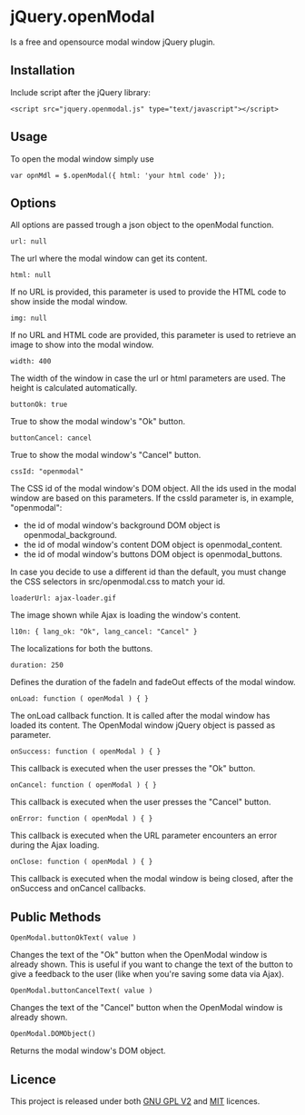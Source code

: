 jQuery.openModal
=========
Is a free and opensource modal window jQuery plugin.

Installation
------------
Include script after the jQuery library:

	<script src="jquery.openmodal.js" type="text/javascript"></script>

Usage
-----
To open the modal window simply use

	var opnMdl = $.openModal({ html: 'your html code' });

Options
-------
All options are passed trough a json object to the openModal function.

	url: null

The url where the modal window can get its content.

	html: null

If no URL is provided, this parameter is used to provide the HTML code to show inside the modal window.

	img: null

If no URL and HTML code are provided, this parameter is used to retrieve an image to show into the modal window.

	width: 400

The width of the window in case the url or html parameters are used. The height is calculated automatically.

	buttonOk: true

True to show the modal window's "Ok" button.

	buttonCancel: cancel

True to show the modal window's "Cancel" button.

	cssId: "openmodal"

The CSS id of the modal window's DOM object.
All the ids used in the modal window are based on this parameters.
If the cssId parameter is, in example, "openmodal":

+ the id of modal window's background DOM object is openmodal\_background.
+ the id of modal window's content DOM object is openmodal\_content.
+ the id of modal window's buttons DOM object is openmodal\_buttons.

In case you decide to use a different id than the default, you must change the CSS selectors in src/openmodal.css to match your id.

	loaderUrl: ajax-loader.gif

The image shown while Ajax is loading the window's content.

	l10n: { lang_ok: "Ok", lang_cancel: "Cancel" }

The localizations for both the buttons.

	duration: 250

Defines the duration of the fadeIn and fadeOut effects of the modal window.

	onLoad: function ( openModal ) { }

The onLoad callback function. It is called after the modal window has loaded its content.
The OpenModal window jQuery object is passed as parameter.

	onSuccess: function ( openModal ) { }

This callback is executed when the user presses the "Ok" button.

	onCancel: function ( openModal ) { }

This callback is executed when the user presses the "Cancel" button.

	onError: function ( openModal ) { }

This callback is executed when the URL parameter encounters an error during the Ajax loading.

	onClose: function ( openModal ) { }

This callback is executed when the modal window is being closed, after the onSuccess and onCancel callbacks.

Public Methods
--------------

	OpenModal.buttonOkText( value )

Changes the text of the "Ok" button when the OpenModal window is already shown. This is useful if you want to change the text
of the button to give a feedback to the user (like when you're saving some data via Ajax).

	OpenModal.buttonCancelText( value )

Changes the text of the "Cancel" button when the OpenModal window is already shown.

	OpenModal.DOMObject()

Returns the modal window's DOM object.

Licence
-------
This project is released under both [GNU GPL V2](http://www.gnu.org/licenses/gpl-2.0.html) and [MIT](http://www.opensource.org/licenses/mit-license.php) licences.